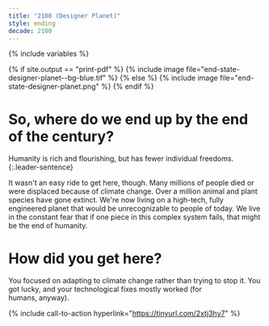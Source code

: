 ```yaml
---
title: "2100 (Designer Planet)"
style: ending
decade: 2100
---
```


{% include variables %}

{% if site.output == "print-pdf" %}
{% include image file="end-state-designer-planet--bg-blue.tif" %}
{% else %}
{% include image file="end-state-designer-planet.png" %}
{% endif %}

# So, where do we end up by the end of the century?

Humanity is rich and flourishing, but has fewer individual freedoms. 
{:.leader-sentence}

It wasn't an easy ride to get here, though. Many millions of people died or were displaced because of climate change. Over a million animal and plant species have gone extinct. We're now living on a high-tech, fully engineered planet that would be unrecognizable to people of today. We live in the constant fear that if one piece in this complex system fails, that might be the end of humanity.

# How did you get here?

You focused on adapting to climate change rather than trying to stop it. You got lucky, and your technological fixes mostly worked (for humans,&nbsp;anyway).

{% include call-to-action
    hyperlink="https://tinyurl.com/2xtj3hy7"
%}
